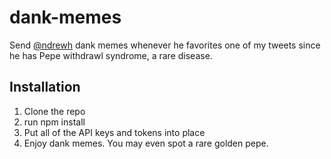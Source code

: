 # dank-memes
Send [@ndrewh](https://github.com/ndrewh) dank memes whenever he favorites one of my tweets since he has Pepe withdrawl syndrome, a rare disease.
## Installation
1. Clone the repo
2. run npm install
3. Put all of the API keys and tokens into place
4. Enjoy dank memes.  You may even spot a rare golden pepe.
